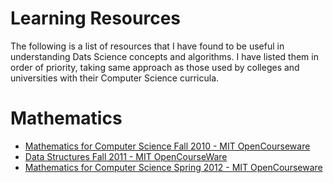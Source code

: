 # Learning Resources 

The following is a list of resources that I have found to be useful in understanding Dats Science concepts and algorithms. I have listed them in order of priority, taking same approach as those used by colleges and universities with their Computer Science curricula. 

# Mathematics

* [Mathematics for Computer Science Fall 2010 -  MIT OpenCourseware](https://ocw.mit.edu/courses/06-042j-mathematics-for-computer-science-fall-2010/)
* [Data Structures Fall 2011 - MIT OpenCourseWare](https://ocw.mit.edu/courses/electrical-engineering-and-computer-science/6-006-introduction-to-algorithms-fall-2011/)
* [Mathematics for Computer Science Spring 2012 - MIT OpenCourseware](https://ocw.mit.edu/courses/mathematics/18-06sc-linear-algebra-fall-2011/)


 
